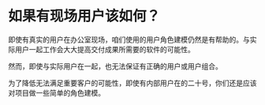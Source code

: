 # 如果有现场用户该如何？

即使有真实的用户在办公室现场，咱们使用的用户角色建模仍然是有帮助的。与实际用户一起工作会大大提高交付成果所需要的软件的可能性。

然而，即使与实际用户在一起，也无法保证有正确的用户或用户组合。

为了降低无法满足重要客户的可能性，即使有内部用户在的二十号，你们还是应该对项目做一些简单的角色建模。